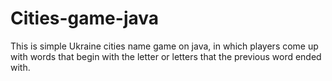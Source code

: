 # Cities-game-java
This is simple Ukraine cities name game on java, in which players come up with words that begin with the letter or letters that the previous word ended with. 